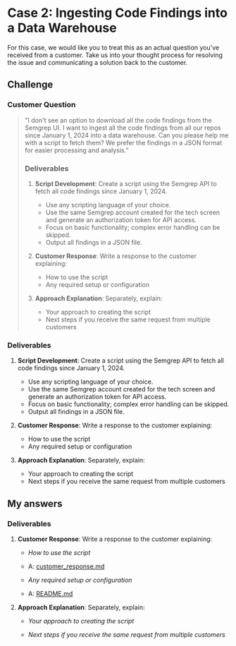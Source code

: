 # Case 2: Ingesting Code Findings into a Data Warehouse

For this case, we would like you to treat this as an actual question you've received from a customer. Take us into your thought process for resolving the issue and communicating a solution back to the customer.

## Challenge

### Customer Question

> "I don't see an option to download all the code findings from the Semgrep UI. I want to ingest all the code findings from all our repos since January 1, 2024 into a data warehouse. Can you please help me with a script to fetch them? We prefer the findings in a JSON format for easier processing and analysis."
>
> ### Deliverables
>
> 1. **Script Development**: Create a script using the Semgrep API to fetch all code findings since January 1, 2024.
>    - Use any scripting language of your choice.
>    - Use the same Semgrep account created for the tech screen and generate an authorization token for API access.
>    - Focus on basic functionality; complex error handling can be skipped.
>    - Output all findings in a JSON file.
>
> 2. **Customer Response**: Write a response to the customer explaining:
>    - How to use the script
>    - Any required setup or configuration
>
> 3. **Approach Explanation**: Separately, explain:
>    - Your approach to creating the script
>    - Next steps if you receive the same request from multiple customers

### Deliverables

1. **Script Development**: Create a script using the Semgrep API to fetch all code findings since January 1, 2024.
   - Use any scripting language of your choice.
   - Use the same Semgrep account created for the tech screen and generate an authorization token for API access.
   - Focus on basic functionality; complex error handling can be skipped.
   - Output all findings in a JSON file.

2. **Customer Response**: Write a response to the customer explaining:
   - How to use the script
   - Any required setup or configuration

3. **Approach Explanation**: Separately, explain:
   - Your approach to creating the script
   - Next steps if you receive the same request from multiple customers

## My answers

### Deliverables

1. **Customer Response**: Write a response to the customer explaining:
   - _How to use the script_
   - A: [customer_response.md](./customer_response.md)

   - _Any required setup or configuration_
   - A: [README.md](./README.md)

2. **Approach Explanation**: Separately, explain:
   - _Your approach to creating the script_

   - _Next steps if you receive the same request from multiple customers_
